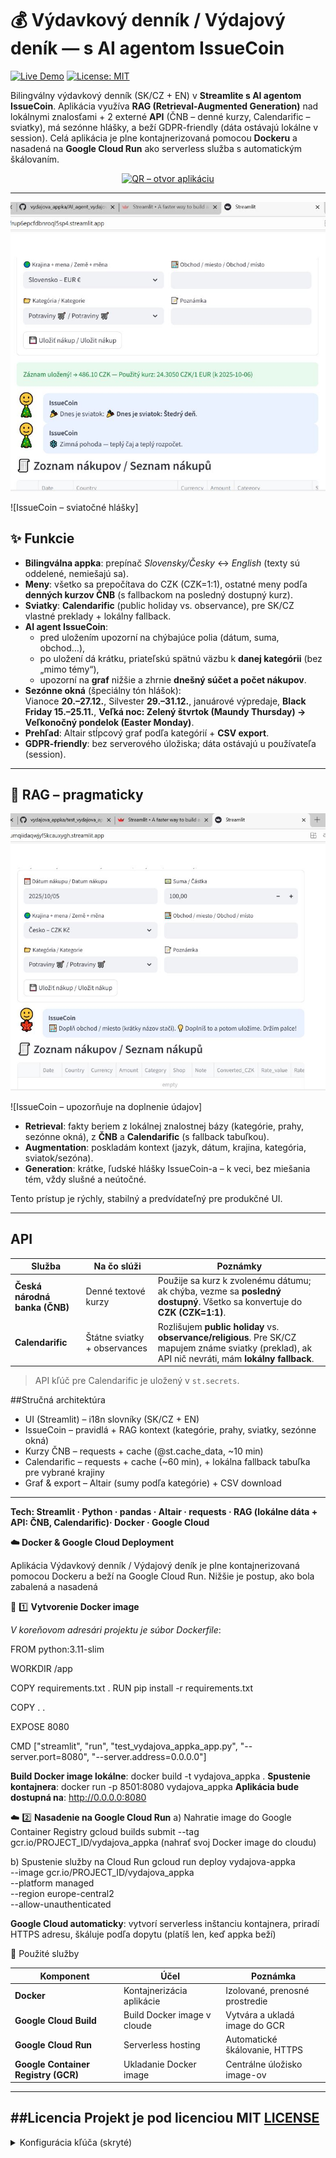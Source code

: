 # 💰 Výdavkový denník / Výdajový deník — s AI agentom IssueCoin

[![Live Demo](https://img.shields.io/badge/Live%20Demo-Google%20Cloud%20Run-blue)](https://vydajova-appka-84817292369.europe-central2.run.app/)
[![License: MIT](https://img.shields.io/badge/License-MIT-yellow.svg)](./LICENSE)

Bilingválny výdavkový denník (SK/CZ + EN) v **Streamlite s AI agentom IssueCoin**. Aplikácia využíva **RAG (Retrieval-Augmented Generation)** 
nad lokálnymi znalosťami + 2 externé **API** (ČNB – denné kurzy, Calendarific – sviatky), má sezónne hlášky, a beží GDPR-friendly
(dáta ostávajú lokálne v session).
Celá aplikácia je plne kontajnerizovaná pomocou **Dockeru** a nasadená na **Google Cloud Run** ako serverless služba s automatickým škálovaním.

<p align="center">
  <a href="https://vydajova-appka-84817292369.europe-central2.run.app/">
    <img
      src="https://api.qrserver.com/v1/create-qr-code/?size=220x220&data=https%3A%2F%2Fvydajova-appka-84817292369.europe-central2.run.app%2F"
      alt="QR – otvor aplikáciu"
      width="220" height="220"
    />
  </a>
</p>

---

![IssueCoin – sviatočné hlášky a úspešné uloženie záznamu](obrazky_vytah_appka/spravny_obrazek1.JPG)

![IssueCoin – sviatočné hlášky]


## ✨ Funkcie

- **Bilingválna appka**: prepínač *Slovensky/Česky* ↔ *English* (texty sú oddelené, nemiešajú sa).
- **Meny**: všetko sa prepočítava do CZK (CZK=1:1), ostatné meny podľa **denných kurzov ČNB** (s fallbackom na posledný dostupný kurz).
- **Sviatky**: **Calendarific** (public holiday vs. observance), pre SK/CZ vlastné preklady + lokálny fallback.
- **AI agent IssueCoin**:
  - pred uložením upozorní na chýbajúce polia (dátum, suma, obchod…),
  - po uložení dá krátku, priateľskú spätnú väzbu k **danej kategórii** (bez „mimo témy“),
  - upozorní na **graf** nižšie a zhrnie **dnešný súčet a počet nákupov**.
- **Sezónne okná** (špeciálny tón hlášok):  
  Vianoce **20.–27.12.**, Silvester **29.–31.12.**, januárové výpredaje, **Black Friday 15.–25.11.**, **Veľká noc: Zelený štvrtok (Maundy Thursday) → Veľkonočný pondelok (Easter Monday)**.
- **Prehľad**: Altair stĺpcový graf podľa kategórií + **CSV export**.  
- **GDPR-friendly**: bez serverového úložiska; dáta ostávajú u používateľa (session).

---

## 🧠 RAG – pragmaticky


![Ako funguje RAG](obrazky_vytah_appka/RAG_obrazek1.JPG)

![IssueCoin – upozorňuje na doplnenie údajov]

- **Retrieval**: fakty beriem z lokálnej znalostnej bázy (kategórie, prahy, sezónne okná), z **ČNB** a **Calendarific** (s fallback tabuľkou).
- **Augmentation**: poskladám kontext (jazyk, dátum, krajina, kategória, sviatok/sezóna).
- **Generation**: krátke, ľudské hlášky IssueCoin-a – k veci, bez miešania tém, vždy slušné a neútočné.

Tento prístup je rýchly, stabilný a predvídateľný pre produkčné UI.

---
## API

| Služba | Na čo slúži | Poznámky |
|---|---|---|
| **Česká národná banka (ČNB)** | Denné textové kurzy | Použije sa kurz k zvolenému dátumu; ak chýba, vezme sa **posledný dostupný**. Všetko sa konvertuje do **CZK (CZK=1:1)**. |
| **Calendarific** | Štátne sviatky + observances | Rozlišujem **public holiday** vs. **observance/religious**. Pre SK/CZ mapujem známe sviatky (preklad), ak API nič nevráti, mám **lokálny fallback**. |

> API kľúč pre Calendarific je uložený v `st.secrets`.
> 
##Stručná architektúra

- UI (Streamlit) – i18n slovníky (SK/CZ + EN)
- IssueCoin – pravidlá + RAG kontext (kategórie, prahy, sviatky, sezónne okná)
- Kurzy ČNB – requests + cache (@st.cache_data, ~10 min)
- Calendarific – requests + cache (~60 min), + lokálna fallback tabuľka pre vybrané krajiny
- Graf & export – Altair (sumy podľa kategórie) + CSV download

---
**Tech: Streamlit · Python · pandas · Altair · requests · RAG (lokálne dáta + API: ČNB, Calendarific)· Docker · Google Cloud**

**☁️ Docker & Google Cloud Deployment**

Aplikácia Výdavkový denník / Výdajový deník je plne kontajnerizovaná pomocou Dockeru a beží na Google Cloud Run.
Nižšie je postup, ako bola zabalená a nasadená 

🐳 1️⃣ **Vytvorenie Docker image**

*V koreňovom adresári projektu je súbor Dockerfile*:

FROM python:3.11-slim

WORKDIR /app

COPY requirements.txt .
RUN pip install -r requirements.txt

COPY . .

EXPOSE 8080

CMD ["streamlit", "run", "test_vydajova_appka_app.py", "--server.port=8080", "--server.address=0.0.0.0"]

**Build Docker image lokálne**:
docker build -t vydajova_appka .
**Spustenie kontajnera**:
docker run -p 8501:8080 vydajova_appka
**Aplikácia bude dostupná na**:
http://0.0.0.0:8080

☁️ 2️⃣ **Nasadenie na Google Cloud Run**
a) Nahratie image do Google Container Registry
gcloud builds submit --tag gcr.io/PROJECT_ID/vydajova_appka
(nahrať svoj Docker image do cloudu)

b) Spustenie služby na Cloud Run
gcloud run deploy vydajova-appka \
  --image gcr.io/PROJECT_ID/vydajova_appka \
  --platform managed \
  --region europe-central2 \
  --allow-unauthenticated

**Google Cloud automaticky**:
vytvorí serverless inštanciu kontajnera,
priradí HTTPS adresu,
škáluje podľa dopytu (platíš len, keď appka beží)

🧰 Použité služby

| Komponent                           | Účel                        | Poznámka                       |
| ----------------------------------- | --------------------------- | ------------------------------ |
| **Docker**                          | Kontajnerizácia aplikácie   | Izolované, prenosné prostredie |
| **Google Cloud Build**              | Build Docker image v cloude | Vytvára a ukladá image do GCR  |
| **Google Cloud Run**                | Serverless hosting          | Automatické škálovanie, HTTPS  |
| **Google Container Registry (GCR)** | Ukladanie Docker image      | Centrálne úložisko image-ov    |

---
##Licencia
Projekt je pod licenciou MIT [LICENSE](LICENSE)
---

<details>
<summary>Konfigurácia kľúča (skryté)</summary>

```toml
# .streamlit/secrets.toml
CAL_API_KEY = "tvoj_calendarific_api_key"

---

## 🖥️ Lokálne spustenie

```bash
python -m venv .venv
# Windows:
.venv\Scripts\activate
# macOS / Linux:
# source .venv/bin/activate

pip install -r requirements.txt
streamlit run test_vydajova_appka_app.py
CAL_API_KEY = "tvoj_calendarific_api_key"
